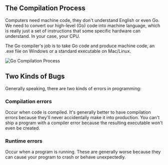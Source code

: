 ## The Compilation Process  

Computers need machine code, they don't understand English or even Go. We need to convert our high-level (Go) code into machine language, which is really just a set of instructions that some specific hardware can understand. In your case, your CPU.

The Go compiler's job is to take Go code and produce machine code, an .exe file on Windows or a standard executable on Mac/Linux.

![Go Compilation Process](https://storage.googleapis.com/qvault-webapp-dynamic-assets/course_assets/rfR5MNc.png)

## Two Kinds of Bugs

Generally speaking, there are two kinds of errors in programming:

### Compilation errors

Occur when code is compiled. It's generally better to have compilation errors because they'll never accidentally make it into production. You can't ship a program with a compiler error because the resulting executable won't even be created.

### Runtime errors  

Occur when a program is running. These are generally worse because they can cause your program to crash or behave unexpectedly.
